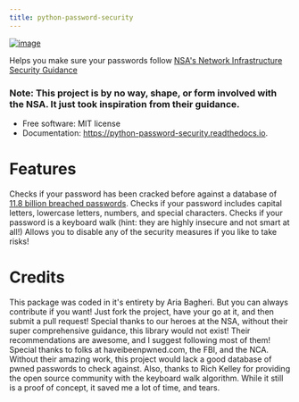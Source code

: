 ```yaml
---
title: python-password-security
---
```


[![image](https://img.shields.io/pypi/v/python_password_security.svg)](https://pypi.python.org/pypi/python_password_security)

Helps you make sure your passwords follow [NSA's Network Infrastructure Security Guidance](https://media.defense.gov/2022/Mar/01/2002947139/-1/-1/0/CTR_NSA_NETWORK_INFRASTRUCTURE_SECURITY_GUIDANCE_20220301.PDF)

### Note: This project is by no way, shape, or form involved with the NSA. It just took inspiration from their guidance.

-   Free software: MIT license
-   Documentation: <https://python-password-security.readthedocs.io>.

# Features

Checks if your password has been cracked before against a database of [11.8 billion breached passwords](https://haveibeenpwned.com/). 
Checks if your password includes capital letters, lowercase letters, numbers, and special characters.
Checks if your password is a keyboard walk (hint: they are highly insecure and not smart at all!)
Allows you to disable any of the security measures if you like to take risks!

# Credits

This package was coded in it\'s entirety by Aria Bagheri. But you can always contribute if you want! Just fork the project, have your go at it, and then submit a pull request!
Special thanks to our heroes at the NSA, without their super comprehensive guidance, this library would not exist! Their recommendations are awesome, and I suggest following most of them! 
Special thanks to folks at haveibeenpwned.com, the FBI, and the NCA. Without their amazing work, this project would lack a good database of pwned passwords to check against.
Also, thanks to Rich Kelley for providing the open source community with the keyboard walk algorithm. While it still is a proof of concept, it saved me a lot of time, and tears.
